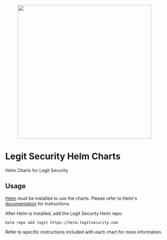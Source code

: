 <p align="center">
  <a href="https://legitsecurity.com" target="_blank" align="center">
    <img src="https://www.legitsecurity.com/hubfs/Legit%20Security%20-%20white%2c%20logo%20left.svg" width="425">
  </a>
  <br />
</p>

# Legit Security Helm Charts

Helm Charts for Legit Security

## Usage

[Helm](https://helm.sh) must be installed to use the charts.
Please refer to Helm's [documentation](https://helm.sh/docs/) for instructions.

After Helm is installed, add the Legit Security Helm repo. 

```console
helm repo add legit https://helm.legitsecurity.com
```

Refer to specific instructions included with each chart for more information.
